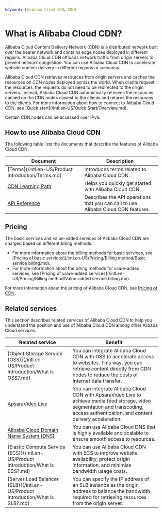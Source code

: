 ```yaml
---
keyword: [Alibaba Cloud CDN, CDN]
---
```


# What is Alibaba Cloud CDN?

Alibaba Cloud Content Delivery Network \(CDN\) is a distributed network built over the bearer network and contains edge nodes deployed in different regions. Alibaba Cloud CDN offloads network traffic from origin servers to prevent network congestion. You can use Alibaba Cloud CDN to accelerate website content delivery in different regions or scenarios.

Alibaba Cloud CDN retrieves resources from origin servers and caches the resources on CDN nodes deployed across the world. When clients request the resources, the requests do not need to be redirected to the origin servers. Instead, Alibaba Cloud CDN automatically retrieves the resources cached on the CDN nodes closest to the clients and returns the resources to the clients. For more information about how to connect to Alibaba Cloud CDN, see [Quick start](/intl.en-US/Quick Start/Overview.md).

Certain CDN nodes can be accessed over IPv6.

## How to use Alibaba Cloud CDN

The following table lists the documents that describe the features of Alibaba Cloud CDN.

|Document|Description|
|--------|-----------|
|[Terms](/intl.en-US/Product Introduction/Terms.md)|Introduces terms related to Alibaba Cloud CDN.|
|[CDN Learning Path](https://www.alibabacloud.com/zh/getting-started/learningpath/cdn)|Helps you quickly get started with Alibaba Cloud CDN.|
|[API Reference](https://www.alibabacloud.com/help/zh/doc-detail/91856.htm)|Describes the API operations that you can call to use Alibaba Cloud CDN features.|

## Pricing

The basic services and value-added services of Alibaba Cloud CDN are charged based on different billing methods.

-   For more information about the billing methods for basic services, see [Pricing of basic services](/intl.en-US/Pricing/Billing method/Basic service billing.md).
-   For more information about the billing methods for value-added services, see [Pricing of value-added services](/intl.en-US/Pricing/Billing method/Value-added service billing.md).

For more information about the pricing of Alibaba Cloud CDN, see [Pricing of CDN](https://www.alibabacloud.com/zh/product/cdn/pricing).

## Related services

This section describes related services of Alibaba Cloud CDN to help you understand the position and use of Alibaba Cloud CDN among other Alibaba Cloud services.

|Related service|Benefit|
|---------------|-------|
|[Object Storage Service \(OSS\)](/intl.en-US/Product Introduction/What is OSS?.md)|You can integrate Alibaba Cloud CDN with OSS to accelerate access to websites. This way, you can retrieve content directly from CDN nodes to reduce the costs of Internet data transfer.|
|[ApsaraVideo Live](https://www.alibabacloud.com/help/zh/product/29949.htm)|You can integrate Alibaba Cloud CDN with ApsaraVideo Live to achieve media feed storage, video segmentation and transcoding, access authentication, and content delivery acceleration.|
|[Alibaba Cloud Domain Name System \(DNS\)](https://www.alibabacloud.com/help/zh/product/34269.htm)|You can use Alibaba Cloud DNS that is highly available and scalable to ensure smooth access to resources.|
|[Elastic Compute Service \(ECS\)](/intl.en-US/Product Introduction/What is ECS?.md)|You can use Alibaba Cloud CDN with ECS to improve website availability, protect origin information, and minimize bandwidth usage costs.|
|[Server Load Balancer \(SLB\)](/intl.en-US/Product Introduction/What is SLB?.md)|You can specify the IP address of an SLB instance as the origin address to balance the bandwidth required for retrieving resources from the origin server.|

